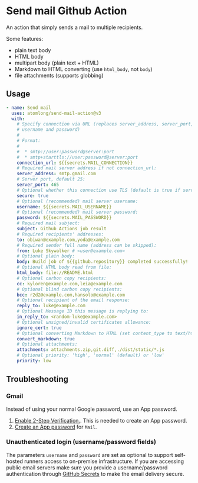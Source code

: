 # Send mail Github Action

An action that simply sends a mail to multiple recipients.

Some features:
- plain text body
- HTML body
- multipart body (plain text + HTML)
- Markdown to HTML converting (use `html_body`, not `body`)
- file attachments (supports globbing)


## Usage

```yaml
- name: Send mail
  uses: atomlong/send-mail-action@v3
  with:
    # Specify connection via URL (replaces server_address, server_port, secure,
    # username and password)
    #
    # Format:
    #
    #  * smtp://user:password@server:port
    #  * smtp+starttls://user:password@server:port
    connection_url: ${{secrets.MAIL_CONNECTION}}
    # Required mail server address if not connection_url:
    server_address: smtp.gmail.com
    # Server port, default 25:
    server_port: 465
    # Optional whether this connection use TLS (default is true if server_port is 465)
    secure: true
    # Optional (recommended) mail server username:
    username: ${{secrets.MAIL_USERNAME}}
    # Optional (recommended) mail server password:
    password: ${{secrets.MAIL_PASSWORD}}
    # Required mail subject:
    subject: Github Actions job result
    # Required recipients' addresses:
    to: obiwan@example.com,yoda@example.com
    # Required sender full name (address can be skipped):
    from: Luke Skywalker # <user@example.com>
    # Optional plain body:
    body: Build job of ${{github.repository}} completed successfully!
    # Optional HTML body read from file:
    html_body: file://README.html
    # Optional carbon copy recipients:
    cc: kyloren@example.com,leia@example.com
    # Optional blind carbon copy recipients:
    bcc: r2d2@example.com,hansolo@example.com
    # Optional recipient of the email response:
    reply_to: luke@example.com
    # Optional Message ID this message is replying to:
    in_reply_to: <random-luke@example.com>
    # Optional unsigned/invalid certificates allowance:
    ignore_cert: true
    # Optional converting Markdown to HTML (set content_type to text/html too):
    convert_markdown: true
    # Optional attachments:
    attachments: attachments.zip,git.diff,./dist/static/*.js
    # Optional priority: 'high', 'normal' (default) or 'low'
    priority: low
```

## Troubleshooting

### Gmail

Instead of using your normal Google password, use an App password.

1. [Enable 2-Step Verification.](https://support.google.com/accounts/answer/185839?hl=en&co=GENIE.Platform%3DAndroid).
This is needed to create an App password.
2. [Create an App password](https://support.google.com/accounts/answer/185833?hl=en) for `Mail`.

### Unauthenticated login (username/password fields)

The parameters `username` and `password` are set as optional to support self-hosted runners access to on-premise infrastructure. If
you are accessing public email servers make sure you provide a username/password authentication through [GitHub Secrets](https://docs.github.com/en/actions/reference/encrypted-secrets) to make the email delivery secure.

